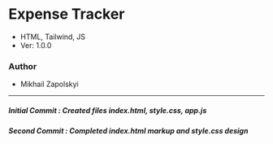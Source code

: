 # Expense Tracker
- HTML, Tailwind, JS
- Ver: 1.0.0

### Author
- Mikhail Zapolskyi

------------------------------------------------------
##### Initial Commit : Created files index.html, style.css, app.js
##### Second Commit : Completed index.html markup and style.css design